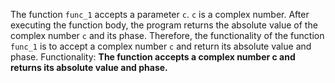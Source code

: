 The function `func_1` accepts a parameter `c`. `c` is a complex number. After executing the function body, the program returns the absolute value of the complex number `c` and its phase. Therefore, the functionality of the function `func_1` is to accept a complex number `c` and return its absolute value and phase. 
Functionality: **The function accepts a complex number c and returns its absolute value and phase.**